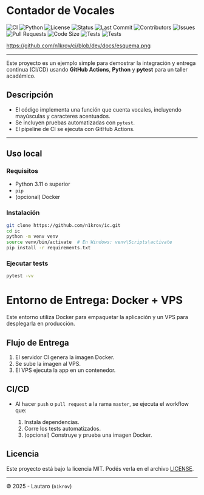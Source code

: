 # Contador de Vocales

![CI](https://github.com/n1krov/ci/actions/workflows/ci.yml/badge.svg)
![Python](https://img.shields.io/badge/python-3.11%2B-blue)
![License](https://img.shields.io/github/license/n1krov/ci)
![Status](https://img.shields.io/badge/status-active-brightgreen)
![Last Commit](https://img.shields.io/github/last-commit/n1krov/ci)
![Contributors](https://img.shields.io/github/contributors/n1krov/ci)
![Issues](https://img.shields.io/github/issues/n1krov/ci)
![Pull Requests](https://img.shields.io/github/issues-pr/n1krov/ci)
![Code Size](https://img.shields.io/github/languages/code-size/n1krov/ci)
![Tests](https://img.shields.io/badge/tests-passed-brightgreen)
![Tests](https://img.shields.io/badge/tests-100%25-brightgreen)

https://github.com/n1krov/ci/blob/dev/docs/esquema.png

---

Este proyecto es un ejemplo simple para demostrar la integración y entrega continua (CI/CD) usando **GitHub Actions**, **Python** y **pytest** para un taller académico.

## Descripción

- El código implementa una función que cuenta vocales, incluyendo mayúsculas y caracteres acentuados.
- Se incluyen pruebas automatizadas con `pytest`.
- El pipeline de CI se ejecuta con GitHub Actions.

---

## Uso local

### Requisitos

- Python 3.11 o superior
- `pip`
- (opcional) Docker

### Instalación

```bash
git clone https://github.com/n1krov/ic.git
cd ic
python -m venv venv
source venv/bin/activate  # En Windows: venv\Scripts\activate
pip install -r requirements.txt
````

### Ejecutar tests

```bash
pytest -vv
```


# Entorno de Entrega: Docker + VPS

Este entorno utiliza Docker para empaquetar la aplicación y un VPS para desplegarla en producción.

## Flujo de Entrega

1. El servidor CI genera la imagen Docker.
2. Se sube la imagen al VPS.
3. El VPS ejecuta la app en un contenedor.


## CI/CD

* Al hacer `push` o `pull request` a la rama `master`, se ejecuta el workflow que:

  1. Instala dependencias.
  2. Corre los tests automatizados.
  3. (opcional) Construye y prueba una imagen Docker.


## Licencia

Este proyecto está bajo la licencia MIT. Podés verla en el archivo [LICENSE](LICENSE).

---

© 2025 - Lautaro (`n1krov`)

